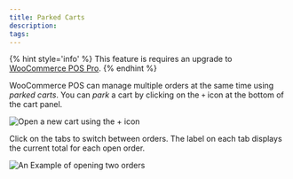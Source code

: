 ```yaml
---
title: Parked Carts
description:  
tags: 
---
```


{% hint style='info' %}
This feature is requires an upgrade to [WooCommerce POS Pro](http://wcpos.com/pro).
{% endhint %}

WooCommerce POS can manage multiple orders at the same time using _parked carts_. 
You can _park_ a cart by clicking on the `+` icon at the bottom of the cart panel. 

![Open a new cart using the + icon](http://wcpos.com/wp-content/uploads/2017/03/parked-carts-1.png)

Click on the tabs to switch between orders. 
The label on each tab displays the current total for each open order. 

![An Example of opening two orders](http://wcpos.com/wp-content/uploads/2015/06/cart.gif)